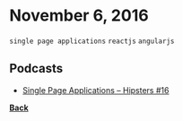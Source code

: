 # November 6, 2016

`single page applications` `reactjs` `angularjs`

## Podcasts

- [Single Page Applications – Hipsters #16](http://hipsters.tech/single-page-applications-hipsters-16/)


[__Back__](../README.md)
